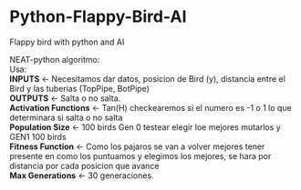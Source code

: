 # Python-Flappy-Bird-AI
Flappy bird with python and AI

NEAT-python algoritmo:  
	Usa:  
		**INPUTS** <- Necesitamos dar datos, posicion de Bird (y), distancia entre el Bird y las tuberias (TopPipe, BotPipe)   
		**OUTPUTS** <- Salta o no salta.  
		**Activation Functions** <- Tan(H) checkearemos si el numero es -1 o 1 lo que determinara si salta o no salta   
		**Population Size** <- 100 birds Gen 0 testear elegir loe mejores mutarlos y GEN1 100 birds   
		**Fitness Function** <- Como los pajaros se van a volver mejores tener presente en como los puntuamos y elegimos los mejores, se hara por   distancia por cada posicion que avance  
		**Max Generations** <- 30 generaciones.   
